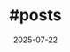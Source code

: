 ---
title: "#posts"
date: 2025-07-22
draft: false
description: "a welcome to my blog!"
tags: [
    "posts",
    "newsletter",
    "blog",
]
---